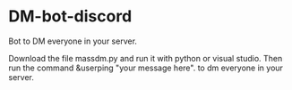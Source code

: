 # DM-bot-discord
Bot to DM everyone in your server.

Download the file massdm.py and run it with python or visual studio.
Then run the command &userping "your message here". to dm everyone in your server.
